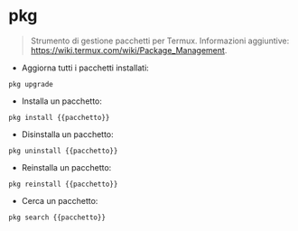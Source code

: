 # pkg

> Strumento di gestione pacchetti per Termux.
> Informazioni aggiuntive: <https://wiki.termux.com/wiki/Package_Management>.

- Aggiorna tutti i pacchetti installati:

`pkg upgrade`

- Installa un pacchetto:

`pkg install {{pacchetto}}`

- Disinstalla un pacchetto:

`pkg uninstall {{pacchetto}}`

- Reinstalla un pacchetto:

`pkg reinstall {{pacchetto}}`

- Cerca un pacchetto:

`pkg search {{pacchetto}}`
